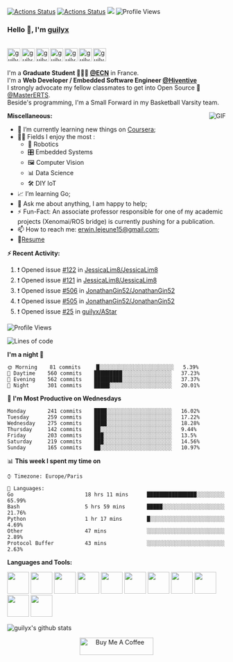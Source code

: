 [![Actions Status](https://github.com/guilyx/guilyx/workflows/wakatime-stats/badge.svg)](https://github.com/guilyx/guilyx/actions)
[![Actions Status](https://github.com/guilyx/guilyx/workflows/update-gh-activity/badge.svg)](https://github.com/guilyx/guilyx/actions)
![](https://visitor-badge.glitch.me/badge?page_id=guilyx.guilyx)
![Profile Views](http://img.shields.io/badge/Profile%20Views-836-blue)

### Hello 👋, I'm [guilyx](https://guilyx.github.io) 

<br/>
<a href="https://twitter.com/spida_rwin">
  <img align="left" alt="guilyx | Twitter" width="30px" src="https://image.flaticon.com/icons/svg/2111/2111703.svg" />
</a>
<a href="https://www.linkedin.com/in/erwinlejeune-lkn">
  <img align="left" alt="guilyx's LinkdeIN" width="30px" src="https://image.flaticon.com/icons/svg/2111/2111465.svg" />
</a>
<a href="https://www.facebook.com/erwin.lejeune">
  <img align="left" alt="guilyx's Facebook" width="30px" src="https://image.flaticon.com/icons/svg/2111/2111342.svg" />
</a>
<a href="https://www.instagram.com/spid_erwin">
  <img align="left" alt="guilyx's Instagram" width="30px" src="https://image.flaticon.com/icons/svg/2111/2111421.svg" />
</a>
<a href="https://open.spotify.com/user/11147618695?si=zZFn6uAGRLyoU02lsG50GA">
  <img align="left" alt="guilyx's Spotify" width="30px" src="https://image.flaticon.com/icons/svg/2111/2111627.svg" />
</a>
<a href="https://www.codewars.com/users/Guilyx">
  <img align="left" alt="guilyx's Codewars" width="30px" src="https://image.flaticon.com/icons/svg/993/993515.svg" />
</a>
<a href="https://www.codingame.com/profile/452b06c872f9773a58e7abff97b738a98661992">
  <img align="left" alt="guilyx's Codingames" width="30px" src="https://image.flaticon.com/icons/svg/2010/2010522.svg" />
</a> <br /> <br />

I'm a **Graduate Student 👨🏽‍💼 [@ECN](https://www.ec-nantes.fr)** in France. <br />
I'm a **Web Developer / Embedded Software Engineer [@Hiventive](https://www.hiventive.com)**  <br />
I strongly advocate my fellow classmates to get into Open Source 📢 [@MasterERTS](https://github.com/MasterERTS).  <br />
Beside's programming, I'm a Small Forward in my Basketball Varsity team. <br />

  <img align="right" alt="GIF" src="https://media1.tenor.com/images/1c6140897565e34a4e98f618e220dc0d/tenor.gif?itemid=9358372" />
  
**Miscellaneous:**

- 📖 I’m currently learning new things on [Coursera](https://www.coursera.org);
- 🤹🏽 Fields I enjoy the most :
  - 🤖 Robotics 
  - 🎛 Embedded Systems
  - 🖼 Computer Vision
  - 📊 Data Science
  - 🛠 DIY IoT
- 📈 I’m learning Go;
- 💬 Ask me about anything, I am happy to help;
- ⚡️ Fun-Fact: An associate professor responsible for one of my academic projects (Xenomai/ROS bridge) is currently pushing for a publication.
- 📫 How to reach me: <erwin.lejeune15@gmail.com>;
- 📝[Resume](https://github.com/guilyx/guilyx/files/4924811/erwinlejeune_internships.pdf)

**:zap: Recent Activity:**

<!--START_SECTION:activity-->
1. ❗️ Opened issue [#122](https://github.com//JessicaLim8/JessicaLim8/issues/122) in [JessicaLim8/JessicaLim8](https://github.com//JessicaLim8/JessicaLim8)
2. ❗️ Opened issue [#121](https://github.com//JessicaLim8/JessicaLim8/issues/121) in [JessicaLim8/JessicaLim8](https://github.com//JessicaLim8/JessicaLim8)
3. ❗️ Opened issue [#506](https://github.com//JonathanGin52/JonathanGin52/issues/506) in [JonathanGin52/JonathanGin52](https://github.com//JonathanGin52/JonathanGin52)
4. ❗️ Opened issue [#505](https://github.com//JonathanGin52/JonathanGin52/issues/505) in [JonathanGin52/JonathanGin52](https://github.com//JonathanGin52/JonathanGin52)
5. ❗️ Opened issue [#25](https://github.com//guilyx/AStar/issues/25) in [guilyx/AStar](https://github.com//guilyx/AStar)
<!--END_SECTION:activity-->

<!--START_SECTION:waka-->
![Profile Views](http://img.shields.io/badge/Profile%20Views-821-blue)

![Lines of code](https://img.shields.io/badge/From%20Hello%20World%20I've%20written-18.6%20million%20Lines%20of%20code-blue)

**I'm a night 🦉** 

```text
🌞 Morning    81 commits     █░░░░░░░░░░░░░░░░░░░░░░░░   5.39% 
🌆 Daytime    560 commits    █████████░░░░░░░░░░░░░░░░   37.23% 
🌃 Evening    562 commits    █████████░░░░░░░░░░░░░░░░   37.37% 
🌙 Night      301 commits    █████░░░░░░░░░░░░░░░░░░░░   20.01%

```
📅 **I'm Most Productive on Wednesdays** 

```text
Monday       241 commits    ████░░░░░░░░░░░░░░░░░░░░░   16.02% 
Tuesday      259 commits    ████░░░░░░░░░░░░░░░░░░░░░   17.22% 
Wednesday    275 commits    ████░░░░░░░░░░░░░░░░░░░░░   18.28% 
Thursday     142 commits    ██░░░░░░░░░░░░░░░░░░░░░░░   9.44% 
Friday       203 commits    ███░░░░░░░░░░░░░░░░░░░░░░   13.5% 
Saturday     219 commits    ███░░░░░░░░░░░░░░░░░░░░░░   14.56% 
Sunday       165 commits    ██░░░░░░░░░░░░░░░░░░░░░░░   10.97%

```


📊 **This week I spent my time on** 

```text
⌚︎ Timezone: Europe/Paris

💬 Languages: 
Go                       18 hrs 11 mins      ████████████████░░░░░░░░░   65.99% 
Bash                     5 hrs 59 mins       █████░░░░░░░░░░░░░░░░░░░░   21.76% 
Python                   1 hr 17 mins        █░░░░░░░░░░░░░░░░░░░░░░░░   4.69% 
Other                    47 mins             ░░░░░░░░░░░░░░░░░░░░░░░░░   2.89% 
Protocol Buffer          43 mins             ░░░░░░░░░░░░░░░░░░░░░░░░░   2.63%

```


<!--END_SECTION:waka-->

**Languages and Tools:**  

<code><img height="50" src="https://image.flaticon.com/icons/svg/2861/2861557.svg"></code>
<code><img height="50" src="https://image.flaticon.com/icons/svg/3190/3190604.svg"></code>
<code><img height="50" src="https://image.flaticon.com/icons/svg/2942/2942156.svg"></code>
<code><img height="50" src="https://img.icons8.com/color/48/000000/golang.png"></code>
<code><img height="50" src="https://image.flaticon.com/icons/svg/1628/1628182.svg"></code>
<code><img height="50" src="https://image.flaticon.com/icons/png/512/2085/2085061.png"></code>
<code><img height="50" src="https://image.flaticon.com/icons/svg/2535/2535543.svg"></code>
<code><img height="50" src="https://cdn.icon-icons.com/icons2/1508/PNG/512/matlab_104289.png"></code>
<code><img height="50" src="https://image.flaticon.com/icons/svg/2721/2721297.svg"></code>
<code><img height="50" src="https://image.flaticon.com/icons/svg/752/752605.svg"></code>
<code><img height="50" src="https://image.flaticon.com/icons/svg/1680/1680899.svg"></code>



![guilyx's github stats](https://github-readme-stats.vercel.app/api?username=guilyx&show_icons=true&hide_border=true)

<p align="center">
<a href="https://www.buymeacoffee.com/dq01aOE" target="_blank"><img src="https://cdn.buymeacoffee.com/buttons/default-red.png" alt="Buy Me A Coffee" height="40" width="170" ></a>
</p>
